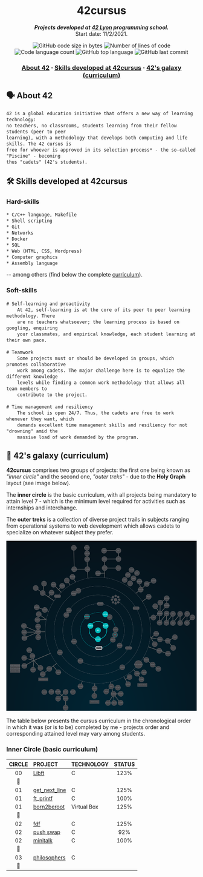 <h1 align="center">
	42cursus
</h1>

<p align="center">
	<b><i>Projects developed at <a href="https://42lyon.fr/">42 Lyon</a> programming school.</i></b><br>
	Start date: 11/2/2021.
</p>

<p align="center">
	<img alt="GitHub code size in bytes" src="https://img.shields.io/github/languages/code-size/rochblondiaux/42cursus?color=blueviolet" />
	<img alt="Number of lines of code" src="https://img.shields.io/tokei/lines/github/rochblondiaux/42cursus?color=blueviolet" />
	<img alt="Code language count" src="https://img.shields.io/github/languages/count/rochblondiaux/42cursus?color=blue" />
	<img alt="GitHub top language" src="https://img.shields.io/github/languages/top/rochblondiaux/42cursus?color=blue" />
	<img alt="GitHub last commit" src="https://img.shields.io/github/last-commit/rochblondiaux/42cursus?color=brightgreen" />
</p>

<h3 align="center">
	<a href="#%EF%B8%8F-about-42">About 42</a>
	<span> · </span>
	<a href="#%EF%B8%8F-skills-developed-at-42cursus">Skills developed at 42cursus</a>
	<span> · </span>
	<a href="#-42s-galaxy-curriculum">42's galaxy (curriculum)</a>
</h3>

## 🗣️ About 42

	42 is a global education initiative that offers a new way of learning technology:
	no teachers, no classrooms, students learning from their fellow students (peer to peer
	learning), with a methodology that develops both computing and life skills. The 42 cursus is
	free for whoever is approved in its selection process* - the so-called "Piscine" - becoming
	thus "cadets" (42's students).

## 🛠️ Skills developed at 42cursus

### Hard-skills

	* C/C++ language, Makefile
	* Shell scripting
	* Git
	* Networks
	* Docker
	* SQL
	* Web (HTML, CSS, Wordpress)
	* Computer graphics
	* Assembly language

-- among others (find below the complete [curriculum](#-42s-galaxy-curriculum)).

### Soft-skills

	# Self-learning and proactivity
		At 42, self-learning is at the core of its peer to peer learning methodology. There
		are no teachers whatsoever; the learning process is based on googling, enquiring
		your classmates, and empirical knowledge, each student learning at their own pace.

	# Teamwork
		Some projects must or should be developed in groups, which promotes collaborative
		work among cadets. The major challenge here is to equalize the different knowledge
		levels while finding a common work methodology that allows all team members to
		contribute to the project.

	# Time management and resiliency
		The school is open 24/7. Thus, the cadets are free to work whenever they want, which
		demands excellent time management skills and resiliency for not "drowning" amid the
		massive load of work demanded by the program.

## 🌌 42's galaxy (curriculum)

**42cursus** comprises two groups of projects: the first one being known as _"inner circle"_ and the second one, _"outer treks"_ - due to the **Holy Graph** layout (see image below).

The **inner circle** is the basic curriculum, with all projects being mandatory to attain level 7 - which is the minimum level required for activities such as internships and interchange.

The **outer treks** is a collection of diverse project trails in subjects ranging from operational systems to web development which allows cadets to specialize on whatever subject they prefer.

![42's galaxy](galaxy.png)

The table below presents the cursus curriculum in the chronological order in which it was (or is to be) completed by me - projects order and corresponding attained level may vary among students.

### Inner Circle (basic curriculum)

|CIRCLE	|PROJECT							|TECHNOLOGY				|STATUS						|
|:-:	|:--								|:--					|:-:						|
|00		|[Libft](https://github.com/rochblondiaux/libft)|C		            | 123%	                    |
|:dizzy:|									|						|		|				    |
|01		|[get_next_line](https://github.com/rochblondiaux/get_next_line) |C	| 125%              | 
|01		|[ft_printf](https://github.com/rochblondiaux/ft_printf)|C			| 100%	    |
|01		|[born2beroot]()			        | Virtual Box						| 125% 	|
|:dizzy:|									|						| 	|
|02		|[fdf](https://github.com/rochblondiaux/fdf)			        | C						| 125%	|
|02		|[push swap](https://github.com/rochblondiaux/push_swap)			        | C						| 92%	|
|02		|[minitalk](https://github.com/rochblondiaux/minitalk)			        | C						| 100%	|
|:dizzy:|									|						        |							|
|03		|[philosophers](https://github.com/RochBlondiaux/philosophers)			        | C						| 	|
|:dizzy:|									|						        |							|

